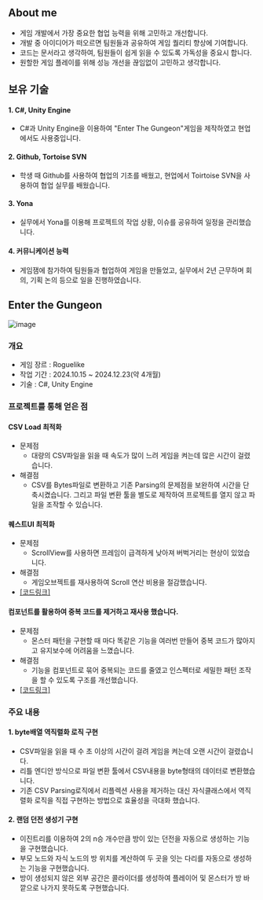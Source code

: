 ## About me
- 게임 개발에서 가장 중요한 협업 능력을 위해 고민하고 개선합니다.
- 개발 중 아이디어가 떠오르면 팀원들과 공유하여 게임 퀄리티 향상에 기여합니다.
- 코드는 문서라고 생각하여, 팀원들이 쉽게 읽을 수 있도록 가독성을 중요시 합니다.
- 원할한 게임 플레이를 위해 성능 개선을 끊임없이 고민하고 생각합니다.

## 보유 기술
#### 1. C#, Unity Engine
  - C#과 Unity Engine을 이용하여 "Enter The Gungeon"게임을 제작하였고 현업에서도 사용중입니다.
#### 2. Github, Tortoise SVN
  - 학생 때 Github를 사용하여 협업의 기초를 배웠고, 현업에서 Toirtoise SVN을 사용하여 협업 실무를 배웠습니다.
#### 3. Yona
  - 실무에서 Yona를 이용해 프로젝트의 작업 상황, 이슈를 공유하여 일정을 관리했습니다. 
#### 4. 커뮤니케이션 능력
  - 게임잼에 참가하여 팀원들과 협업하여 게임을 만들었고, 실무에서 2년 근무하며 회의, 기획 논의 등으로 일을 진행하였습니다.

## Enter the Gungeon
![image](https://github.com/user-attachments/assets/37c2967b-158c-4c13-91d2-9ed5a920728f)

### 개요
- 게임 장르 : Roguelike
- 작업 기간 : 2024.10.15 ~ 2024.12.23(약 4개월)
- 기술 : C#, Unity Engine

### 프로젝트를 통해 얻은 점
#### CSV Load 최적화
- 문제점
  - 대량의 CSV파일을 읽을 때 속도가 많이 느려 게임을 켜는데 많은 시간이 걸렸습니다.
- 해결점
  - CSV를 Bytes파일로 변환하고 기존 Parsing의 문제점을 보완하여 시간을 단축시켰습니다. 그리고 파일 변환 툴을 별도로 제작하여 프로젝트를 열지 않고 파일을 조작할 수 있습니다.

#### 퀘스트UI 최적화
- 문제점
  - ScrollView를 사용하면 프레임이 급격하게 낮아져 버벅거리는 현상이 있었습니다.
- 해결점
  - 게임오브젝트를 재사용하여 Scroll 연산 비용을 절감했습니다.
- [[코드링크]](https://github.com/wdmab1204/EnterTheGungeon/tree/main/Client/Assets/Scripts/UI)

#### 컴포넌트를 활용하여 중복 코드를 제거하고 재사용 했습니다.
- 문제점
  - 몬스터 패턴을 구현할 때 마다 똑같은 기능을 여러번 만들어 중복 코드가 많아지고 유지보수에 어려움을 느꼈습니다.
- 해결점
  - 기능을 컴포넌트로 묶어 중복되는 코드를 줄였고 인스펙터로 세밀한 패턴 조작을 할 수 있도록 구조를 개선했습니다.
- [[코드링크]](https://github.com/wdmab1204/EnterTheGungeon/blob/main/Client/Assets/Scripts/Bullet/FanShapeShooting.cs)

### 주요 내용
#### 1. byte배열 역직렬화 로직 구현
  - CSV파일을 읽을 때 수 초 이상의 시간이 걸려 게임을 켜는데 오랜 시간이 걸렸습니다.
  - 리틀 엔디안 방식으로 파일 변환 툴에서 CSV내용을 byte형태의 데이터로 변환했습니다.
  - 기존 CSV Parsing로직에서 리플렉션 사용을 제거하는 대신 자식클래스에서 역직렬화 로직을 직접 구현하는 방법으로 효율성을 극대화 했습니다.
 
#### 2. 랜덤 던전 생성기 구현
  - 이진트리를 이용하여 2의 n승 개수만큼 방이 있는 던전을 자동으로 생성하는 기능을 구현했습니다.
  - 부모 노드와 자식 노드의 방 위치를 계산하여 두 곳을 잇는 다리를 자동으로 생성하는 기능을 구현했습니다.
  - 방이 생성되지 않은 외부 공간은 콜라이더를 생성하여 플레이어 및 몬스터가 방 바깥으로 나가지 못하도록 구현했습니다.
